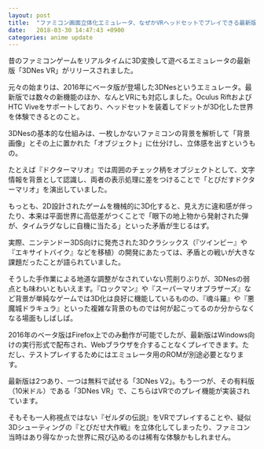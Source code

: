 ```yaml
---
layout: post
title:  "ファミコン画面立体化エミュレータ、なぜかVRヘッドセットでプレイできる最新版「3DNes VR」がリリース"
date:   2018-03-30 14:47:43 +0900
categories: anime update
---
```

昔のファミコンゲームをリアルタイムに3D変換して遊べるエミュレータの最新版「3DNes VR」がリリースされました。

元々の始まりは、2016年にベータ版が登場した3DNesというエミュレータ。最新版では数々の新機能のほか、なんとVRにも対応しました。Oculus RiftおよびHTC Viveをサポートしており、ヘッドセットを装着してドットが3D化した世界を体験できるとのこと。

3DNesの基本的な仕組みは、一枚しかないファミコンの背景を解析して「背景画像」とその上に置かれた「オブジェクト」に仕分けし、立体感を出すというもの。

たとえば『ドクターマリオ』では周囲のチェック柄をオブジェクトとして、文字情報を背景として認識し、両者の表示処理に差をつけることで「とびだすドクターマリオ」を演出していました。

もっとも、2D設計されたゲームを機械的に3D化すると、見え方に違和感が伴ったり、本来は平面世界に高低差がつくことで「眼下の地上物から発射された弾が、タイムラグなしに自機に当たる」といった矛盾が生じるはず。

実際、ニンテンドー3DS向けに発売された3Dクラシックス（『ツインビー』や『エキサイトバイク』などを移植）の開発にあたっては、矛盾との戦いが大きな課題だったことが語られていました。


そうした手作業による地道な調整がなされていない荒削りぶりが、3DNesの弱点とも味わいともいえます。『ロックマン』や『スーパーマリオブラザーズ』など背景が単純なゲームでは3D化は良好に機能しているものの、『魂斗羅』や『悪魔城ドラキュラ』といった複雑な背景のものでは何が起こってるのか分からなくなる場面もしばしば。


2016年のベータ版はFirefox上でのみ動作が可能でしたが、最新版はWindows向けの実行形式で配布され、Webブラウザを介することなくプレイできます。ただし、テストプレイするためにはエミュレータ用のROMが別途必要となります。

最新版は2つあり、一つは無料で試せる「3DNes V2」。もう一つが、その有料版（10米ドル）である「3DNes VR」で、こちらはVRでのプレイ機能が実装されています。


そもそも一人称視点ではない『ゼルダの伝説』をVRでプレイすることや、疑似3Dシューティングの『とびだせ大作戦』を立体化してしまったり、ファミコン当時はあり得なかった世界に飛び込めるのは稀有な体験かもしれません。
